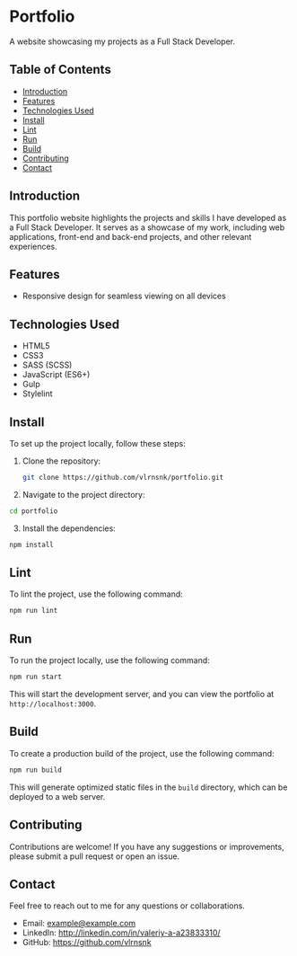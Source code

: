 # Portfolio
A website showcasing my projects as a Full Stack Developer.

## Table of Contents
- [Introduction](#introduction)
- [Features](#features)
- [Technologies Used](#technologies-used)
- [Install](#install)
- [Lint](#lint)
- [Run](#run)
- [Build](#build)
- [Contributing](#contributing)
- [Contact](#contact)

## Introduction
This portfolio website highlights the projects and skills I have developed as a Full Stack Developer. It serves as a showcase of my work, including web applications, front-end and back-end projects, and other relevant experiences.

## Features
- Responsive design for seamless viewing on all devices

## Technologies Used
- HTML5
- CSS3
- SASS (SCSS)
- JavaScript (ES6+)
- Gulp
- Stylelint

## Install
To set up the project locally, follow these steps:

1. Clone the repository:
   ```bash
   git clone https://github.com/vlrnsnk/portfolio.git
   ```
2. Navigate to the project directory:
  ```bash
  cd portfolio
  ```

3. Install the dependencies:
  ```bash
  npm install
  ```

## Lint
To lint the project, use the following command:
  ```bash
  npm run lint
  ```

## Run
To run the project locally, use the following command:
  ```bash
  npm run start
  ```

This will start the development server, and you can view the portfolio at `http://localhost:3000`.

## Build
To create a production build of the project, use the following command:
  ```bash
  npm run build
  ```

This will generate optimized static files in the `build` directory, which can be deployed to a web server.

## Contributing
Contributions are welcome! If you have any suggestions or improvements, please submit a pull request or open an issue.

## Contact
Feel free to reach out to me for any questions or collaborations.

- Email: [example\@example.com](mailto:example@example.com?subject=Portfolio)
- LinkedIn: <http://linkedin.com/in/valeriy-a-a23833310/>
- GitHub: <https://github.com/vlrnsnk>
